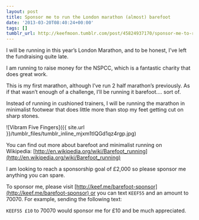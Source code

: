 ```yaml
---
layout: post
title: Sponsor me to run the London marathon (almost) barefoot
date: '2013-03-20T08:40:24+00:00'
tags: []
tumblr_url: http://keefmoon.tumblr.com/post/45824937170/sponsor-me-to-run-the-london-marathon-almost
---
```

I will be running in this year’s London Marathon, and to be honest, I’ve left the fundraising quite late.

I am running to raise money for the NSPCC, which is a fantastic charity that does great work.

This is my first marathon, although I’ve run 2 half marathon’s previously. As if that wasn’t enough of a challenge, I’ll be running it barefoot…. sort of.

Instead of running in cushioned trainers, I will be running the marathon in minimalist footwear that does little more than stop my feet getting cut on sharp stones.

![Vibram Five Fingers]({{ site.url }}/tumblr_files/tumblr_inline_mjxm1tIQGd1qz4rgp.jpg)

You can find out more about barefoot and minimalist running on Wikipedia: [http://en.wikipedia.org/wiki/Barefoot_running](http://en.wikipedia.org/wiki/Barefoot_running)

I am looking to reach a sponsorship goal of £2,000 so please sponsor me anything you can spare.

To sponsor me, please visit [http://keef.me/barefoot-sponsor](http://keef.me/barefoot-sponsor) or you can text `KEEF55` and an amount to 70070. For example, sending the following text:

`KEEF55 £10` to 70070 would sponsor me for £10 and be much appreciated.
